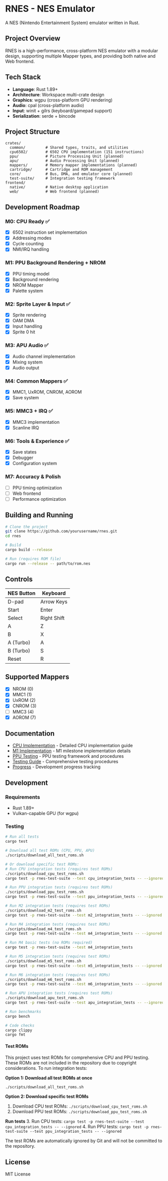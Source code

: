 # RNES - NES Emulator

A NES (Nintendo Entertainment System) emulator written in Rust.

## Project Overview

RNES is a high-performance, cross-platform NES emulator with a modular design, supporting multiple Mapper types, and providing both native and Web frontend.

## Tech Stack

- **Language**: Rust 1.89+
- **Architecture**: Workspace multi-crate design
- **Graphics**: wgpu (cross-platform GPU rendering)
- **Audio**: cpal (cross-platform audio)
- **Input**: winit + gilrs (keyboard/gamepad support)
- **Serialization**: serde + bincode

## Project Structure

```
crates/
  common/         # Shared types, traits, and utilities
  cpu6502/        # 6502 CPU implementation (151 instructions)
  ppu/            # Picture Processing Unit (planned)
  apu/            # Audio Processing Unit (planned)
  mappers/        # Memory mapper implementations (planned)
  cartridge/      # Cartridge and ROM management
  core/           # Bus, DMA, and emulator core (planned)
  test-suite/     # Integration testing framework
frontend/
  native/         # Native desktop application
  web/            # Web frontend (planned)
```

## Development Roadmap

### M0: CPU Ready ✅
- [x] 6502 instruction set implementation
- [x] Addressing modes
- [x] Cycle counting
- [x] NMI/IRQ handling

### M1: PPU Background Rendering + NROM
- [x] PPU timing model
- [x] Background rendering
- [x] NROM Mapper
- [x] Palette system

### M2: Sprite Layer & Input ✅
- [x] Sprite rendering
- [x] OAM DMA
- [x] Input handling
- [x] Sprite 0 hit

### M3: APU Audio ✅
- [x] Audio channel implementation
- [x] Mixing system
- [x] Audio output

### M4: Common Mappers ✅
- [x] MMC1, UxROM, CNROM, AOROM
- [x] Save system

### M5: MMC3 + IRQ ✅
- [x] MMC3 implementation
- [x] Scanline IRQ

### M6: Tools & Experience ✅
- [x] Save states
- [x] Debugger
- [x] Configuration system

### M7: Accuracy & Polish
- [ ] PPU timing optimization
- [ ] Web frontend
- [ ] Performance optimization

## Building and Running

```bash
# Clone the project
git clone https://github.com/yourusername/rnes.git
cd rnes

# Build
cargo build --release

# Run (requires ROM file)
cargo run --release -- path/to/rom.nes
```

## Controls

| NES Button | Keyboard |
|------------|----------|
| D-pad | Arrow Keys |
| Start | Enter |
| Select | Right Shift |
| A | Z |
| B | X |
| A (Turbo) | A |
| B (Turbo) | S |
| Reset | R |

## Supported Mappers

- [x] NROM (0)
- [x] MMC1 (1)
- [x] UxROM (2)
- [x] CNROM (3)
- [ ] MMC3 (4)
- [x] AOROM (7)

## Documentation

- [CPU Implementation](docs/CPU_IMPLEMENTATION.md) - Detailed CPU implementation guide
- [M1 Implementation](docs/M1_IMPLEMENTATION.md) - M1 milestone implementation details
- [PPU Testing](docs/PPU_TESTING.md) - PPU testing framework and procedures
- [Testing Guide](docs/TESTING_GUIDE.md) - Comprehensive testing procedures
- [Progress](docs/PROGRESS.md) - Development progress tracking

## Development

### Requirements

- Rust 1.89+
- Vulkan-capable GPU (for wgpu)

### Testing

```bash
# Run all tests
cargo test

# Download all test ROMs (CPU, PPU, APU)
./scripts/download_all_test_roms.sh

# Or download specific test ROMs:
# Run CPU integration tests (requires test ROMs)
./scripts/download_cpu_test_roms.sh
cargo test -p rnes-test-suite --test cpu_integration_tests -- --ignored

# Run PPU integration tests (requires test ROMs)
./scripts/download_ppu_test_roms.sh
cargo test -p rnes-test-suite --test ppu_integration_tests -- --ignored

# Run M2 integration tests (requires test ROMs)
./scripts/download_m2_test_roms.sh
cargo test -p rnes-test-suite --test m2_integration_tests -- --ignored

# Run M4 integration tests (requires test ROMs)
./scripts/download_m4_test_roms.sh
cargo test -p rnes-test-suite --test m4_integration_tests -- --ignored

# Run M4 basic tests (no ROMs required)
cargo test -p rnes-test-suite --test m4_integration_tests

# Run M5 integration tests (requires test ROMs)
./scripts/download_m5_test_roms.sh
cargo test -p rnes-test-suite --test m5_integration_tests -- --ignored

# Run M6 integration tests (requires test ROMs)
./scripts/download_m6_test_roms.sh
cargo test -p rnes-test-suite --test m6_integration_tests -- --ignored

# Run APU integration tests (requires test ROMs)
./scripts/download_apu_test_roms.sh
cargo test -p rnes-test-suite --test apu_integration_tests -- --ignored

# Run benchmarks
cargo bench

# Code checks
cargo clippy
cargo fmt
```

#### Test ROMs

This project uses test ROMs for comprehensive CPU and PPU testing. These ROMs are not included in the repository due to copyright considerations. To run integration tests:

**Option 1: Download all test ROMs at once**
```bash
./scripts/download_all_test_roms.sh
```

**Option 2: Download specific test ROMs**
1. Download CPU test ROMs: `./scripts/download_cpu_test_roms.sh`
2. Download PPU test ROMs: `./scripts/download_ppu_test_roms.sh`

**Run tests**
3. Run CPU tests: `cargo test -p rnes-test-suite --test cpu_integration_tests -- --ignored`
4. Run PPU tests: `cargo test -p rnes-test-suite --test ppu_integration_tests -- --ignored`

The test ROMs are automatically ignored by Git and will not be committed to the repository.

## License

MIT License
